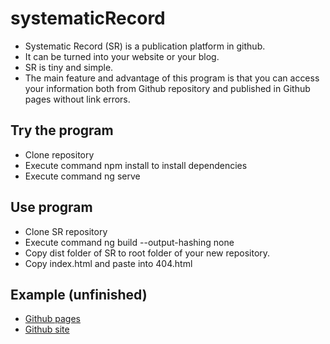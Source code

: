 # systematicRecord


* Systematic Record (SR) is a publication platform in github. 
* It can be turned into your website or your blog. 
* SR is tiny and simple.
* The main feature and advantage of this program is that you can access your information both from Github repository and published in Github pages without link errors.
## Try the program
* Clone repository
* Execute command npm install to install dependencies
* Execute command ng serve
## Use program
* Clone SR repository
* Execute command ng build --output-hashing none
* Copy dist folder of SR to root folder of your new repository.
* Copy index.html and paste into 404.html
## Example (unfinished)
* [Github pages](https://rafaelaznar.github.io/)
* [Github site](https://github.com/rafaelaznar/rafaelaznar.github.io/blob/master/assets/home.md)
